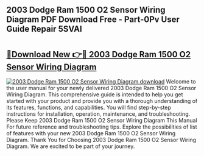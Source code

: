 ## 2003 Dodge Ram 1500 O2 Sensor Wiring Diagram PDF Download Free - Part-0Pv User Guide Repair 5SVAI

# <h2><a href="http://dfuoyh.blite.top/?on=2003+Dodge+Ram+1500+O2+Sensor+Wiring+Diagram">🔗Download New 👉🔴 2003 Dodge Ram 1500 O2 Sensor Wiring Diagram</a></h2>

[![2003 Dodge Ram 1500 O2 Sensor Wiring Diagram download](https://i.imgur.com/lujVjoI.png)](http://dfuoyh.blite.top/?on=2003+Dodge+Ram+1500+O2+Sensor+Wiring+Diagram)
Welcome to the user manual for your newly delivered 2003 Dodge Ram 1500 O2 Sensor Wiring Diagram. This comprehensive guide is intended to help you get started with your product and provide you with a thorough understanding of its features, functions, and capabilities. You will find step-by-step instructions for installation, operation, maintenance, and troubleshooting. Please Keep 2003 Dodge Ram 1500 O2 Sensor Wiring Diagram This Manual For future reference and troubleshooting tips. Explore the possibilities of list of features with your new 2003 Dodge Ram 1500 O2 Sensor Wiring Diagram. Thank You for Choosing 2003 Dodge Ram 1500 O2 Sensor Wiring Diagram. We are excited to be part of your journey.
